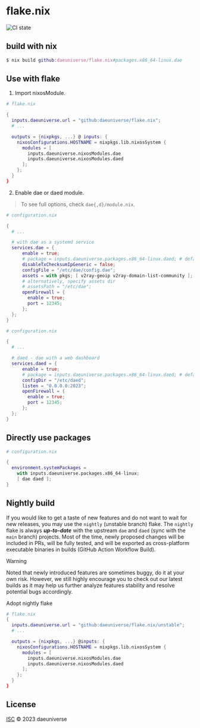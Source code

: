 # flake.nix

![CI state](https://github.com/daeuniverse/flake.nix/actions/workflows/lint.yaml/badge.svg)

## build with nix

```nix
$ nix build github:daeuniverse/flake.nix#packages.x86_64-linux.dae
```

## Use with flake

1. Import nixosModule.

```nix
# flake.nix

{
  inputs.daeuniverse.url = "github:daeuniverse/flake.nix";
  # ...

  outputs = {nixpkgs, ...} @ inputs: {
    nixosConfigurations.HOSTNAME = nixpkgs.lib.nixosSystem {
      modules = [
        inputs.daeuniverse.nixosModules.dae
        inputs.daeuniverse.nixosModules.daed
      ];
    };
  }
}
```


2. Enable dae or daed module.

> To see full options, check `dae{,d}/module.nix`.

```nix
# configuration.nix

{
  # ...

  # with dae as a systemd service
  services.dae = {
      enable = true;
      # package = inputs.daeuniverse.packages.x86_64-linux.daed; # default
      disableTxChecksumIpGeneric = false;
      configFile = "/etc/dae/config.dae";
      assets = with pkgs; [ v2ray-geoip v2ray-domain-list-community ];
      # alternatively, specify assets dir
      # assetsPath = "/etc/dae";
      openFirewall = {
        enable = true;
        port = 12345;
      };
  };
}
```


```nix
# configuration.nix

{
  # ...

  # daed - dae with a web dashboard
  services.daed = {
      enable = true;
      # package = inputs.daeuniverse.packages.x86_64-linux.daed; # default
      configDir = "/etc/daed";
      listen = "0.0.0.0:2023";
      openFirewall = {
        enable = true;
        port = 12345;
      };
  };
}
```

## Directly use packages

```nix
# configuration.nix

{
  environment.systemPackages =
    with inputs.daeuniverse.packages.x86_64-linux;
    [ dae daed ];
}
```

## Nightly build

If you would like to get a taste of new features and do not want to wait for new releases, you may use the `nightly` (unstable branch) flake. The `nightly` flake is always _**up-to-date**_ with the upstream `dae` and `daed` (sync with the `main` branch) projects. Most of the time, newly proposed changes will be included in PRs, will be fully tested, and will be exported as cross-platform executable binaries in builds (GitHub Action Workflow Build).

> [!WARNING]
> Noted that newly introduced features are sometimes buggy, do it at your own risk. However, we still highly encourage you to check out our latest builds as it may help us further analyze features stability and resolve potential bugs accordingly.

Adopt nightly flake

```nix
# flake.nix
{
  inputs.daeuniverse.url = "github:daeuniverse/flake.nix/unstable";
  # ...

  outputs = {nixpkgs, ...} @inputs: {
    nixosConfigurations.HOSTNAME = nixpkgs.lib.nixosSystem {
      modules = [
        inputs.daeuniverse.nixosModules.dae
        inputs.daeuniverse.nixosModules.daed
      ];
    };
  }
}
```

## License

[ISC](./LICENSE) © 2023 daeuniverse
